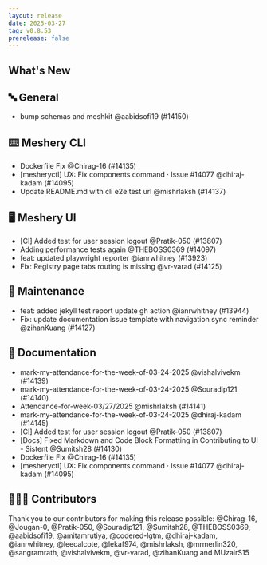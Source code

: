 ```yaml
---
layout: release
date: 2025-03-27
tag: v0.8.53
prerelease: false
---
```


## What's New
## 🔤 General
- bump schemas and meshkit @aabidsofi19 (#14150)

## ⌨️ Meshery CLI

- Dockerfile Fix @Chirag-16 (#14135)
- \[mesheryctl\] UX: Fix components command · Issue #14077 @dhiraj-kadam (#14095)
- Update README.md with cli e2e test url @mishrlaksh (#14137)

## 🖥 Meshery UI

- \[CI\] Added test for user session logout @Pratik-050 (#13807)
- Adding performance tests again @THEBOSS0369 (#14097)
- feat: updated playwright reporter @ianrwhitney (#13923)
- Fix: Registry page tabs routing is missing @vr-varad (#14125)

## 🧰 Maintenance

- feat: added jekyll test report update gh action @ianrwhitney (#13944)
- Fix: update documentation issue template with navigation sync reminder @zihanKuang (#14127)

## 📖 Documentation

- mark-my-attendance-for-the-week-of-03-24-2025 @vishalvivekm (#14139)
- mark-my-attendance-for-the-week-of-03-24-2025 @Souradip121 (#14140)
- Attendance-for-week-03/27/2025 @mishrlaksh (#14141)
- mark-my-attendance-for-the-week-of-03-24-2025 @dhiraj-kadam (#14145)
- \[CI\] Added test for user session logout @Pratik-050 (#13807)
- \[Docs\] Fixed Markdown and Code Block Formatting in Contributing to UI - Sistent @Sumitsh28 (#14130)
- Dockerfile Fix @Chirag-16 (#14135)
- \[mesheryctl\] UX: Fix components command · Issue #14077 @dhiraj-kadam (#14095)

## 👨🏽‍💻 Contributors

Thank you to our contributors for making this release possible:
@Chirag-16, @Jougan-0, @Pratik-050, @Souradip121, @Sumitsh28, @THEBOSS0369, @aabidsofi19, @amitamrutiya, @codered-lgtm, @dhiraj-kadam, @ianrwhitney, @leecalcote, @lekaf974, @mishrlaksh, @mrmerlin320, @sangramrath, @vishalvivekm, @vr-varad, @zihanKuang and MUzairS15

